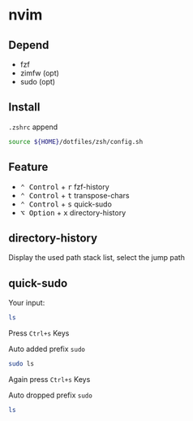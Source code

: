 # nvim

## Depend

* fzf
* zimfw (opt)
* sudo (opt)

## Install

`.zshrc` append

```sh
source ${HOME}/dotfiles/zsh/config.sh
```

## Feature

* <kbd>⌃ Control</kbd> + <kbd>r</kbd> fzf-history
* <kbd>⌃ Control</kbd> + <kbd>t</kbd> transpose-chars
* <kbd>⌃ Control</kbd> + <kbd>s</kbd> quick-sudo
* <kbd>⌥ Option</kbd> + <kbd>x</kbd> directory-history

## directory-history

Display the used path stack list, select the jump path

## quick-sudo

Your input:

```sh
ls
```

Press `Ctrl+s` Keys

Auto added prefix `sudo`

```sh
sudo ls
```

Again press `Ctrl+s` Keys

Auto dropped prefix `sudo`

```sh
ls
```

